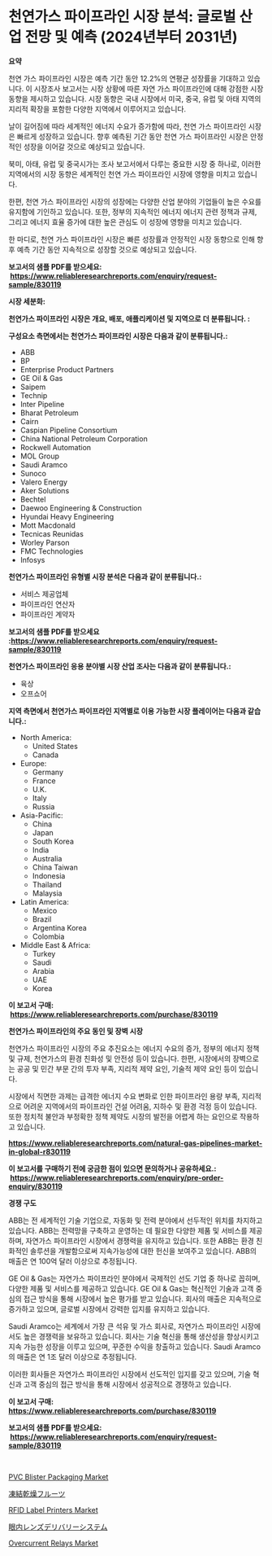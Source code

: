 <p><h1>천연가스 파이프라인 시장 분석: 글로벌 산업 전망 및 예측 (2024년부터 2031년)</h1></p><p><strong>요약</strong></p>
<p><p>천연 가스 파이프라인 시장은 예측 기간 동안 12.2%의 연평균 성장률을 기대하고 있습니다. 이 시장조사 보고서는 시장 상황에 따른 자연 가스 파이프라인에 대해 강점한 시장 동향을 제시하고 있습니다. 시장 동향은 국내 시장에서 미국, 중국, 유럽 및 아태 지역의 지리적 확장을 포함한 다양한 지역에서 이루어지고 있습니다. </p><p>날이 길어짐에 따라 세계적인 에너지 수요가 증가함에 따라, 천연 가스 파이프라인 시장은 빠르게 성장하고 있습니다. 향후 예측된 기간 동안 천연 가스 파이프라인 시장은 안정적인 성장을 이어갈 것으로 예상되고 있습니다.</p><p>북미, 아태, 유럽 및 중국시가는 조사 보고서에서 다루는 중요한 시장 중 하나로, 이러한 지역에서의 시장 동향은 세계적인 천연 가스 파이프라인 시장에 영향을 미치고 있습니다.</p><p>한편, 천연 가스 파이프라인 시장의 성장에는 다양한 산업 분야의 기업들이 높은 수요를 유지함에 기인하고 있습니다. 또한, 정부의 지속적인 에너지 에너지 관련 정책과 규제, 그리고 에너지 효율 증가에 대한 높은 관심도 이 성장에 영향을 미치고 있습니다. </p><p>한 마디로, 천연 가스 파이프라인 시장은 빠른 성장률과 안정적인 시장 동향으로 인해 향후 예측 기간 동안 지속적으로 성장할 것으로 예상되고 있습니다.</p></p>
<p><strong>보고서의 샘플 PDF를 받으세요: &nbsp;<a href="https://www.reliableresearchreports.com/enquiry/request-sample/830119">https://www.reliableresearchreports.com/enquiry/request-sample/830119</a></strong></p>
<p><strong>시장 세분화:</strong></p>
<p><strong> 천연가스 파이프라인 시장은 개요, 배포, 애플리케이션 및 지역으로 더 분류됩니다. :</strong></p>
<p><strong>구성요소 측면에서는 천연가스 파이프라인 시장은 다음과 같이 분류됩니다.:</strong></p>
<p><ul><li>ABB</li><li>BP</li><li>Enterprise Product Partners</li><li>GE Oil & Gas</li><li>Saipem</li><li>Technip</li><li>Inter Pipeline</li><li>Bharat Petroleum</li><li>Cairn</li><li>Caspian Pipeline Consortium</li><li>China National Petroleum Corporation</li><li>Rockwell Automation</li><li>MOL Group</li><li>Saudi Aramco</li><li>Sunoco</li><li>Valero Energy</li><li>Aker Solutions</li><li>Bechtel</li><li>Daewoo Engineering & Construction</li><li>Hyundai Heavy Engineering</li><li>Mott Macdonald</li><li>Tecnicas Reunidas</li><li>Worley Parson</li><li>FMC Technologies</li><li>Infosys</li></ul></p>
<p><strong> 천연가스 파이프라인 유형별 시장 분석은 다음과 같이 분류됩니다.:</strong></p>
<p><ul><li>서비스 제공업체</li><li>파이프라인 연산자</li><li>파이프라인 계약자</li></ul></p>
<p><strong>보고서의 샘플 PDF를 받으세요 :<a href="https://www.reliableresearchreports.com/enquiry/request-sample/830119">https://www.reliableresearchreports.com/enquiry/request-sample/830119</a></strong></p>
<p><strong> 천연가스 파이프라인 응용 분야별 시장 산업 조사는 다음과 같이 분류됩니다.:</strong></p>
<p><ul><li>육상</li><li>오프쇼어</li></ul></p>
<p><strong>지역 측면에서 천연가스 파이프라인 지역별로 이용 가능한 시장 플레이어는 다음과 같습니다.:</strong></p>
<p><ul>
    <li>
        North America:
        <ul>
            <li>United States</li>
            <li>Canada</li>
        </ul>
    </li>
    <li>
        Europe:
        <ul>
            <li>Germany</li>
            <li>France</li>
            <li>U.K.</li>
            <li>Italy</li>
            <li>Russia</li>
        </ul>
    </li>
    <li>
        Asia-Pacific:
        <ul>
            <li>China</li>
            <li>Japan</li>
            <li>South Korea</li>
            <li>India</li>
            <li>Australia</li>
            <li>China Taiwan</li>
            <li>Indonesia</li>
            <li>Thailand</li>
            <li>Malaysia</li>
        </ul>
    </li>
    <li>
        Latin America:
        <ul>
            <li>Mexico</li>
            <li>Brazil</li>
            <li>Argentina Korea</li>
            <li>Colombia</li>
        </ul>
    </li>
    <li>
        Middle East & Africa:
        <ul>
            <li>Turkey</li>
            <li>Saudi</li>
            <li>Arabia</li>
            <li>UAE</li>
            <li>Korea</li>
        </ul>
    </li>
    </ul></p>
<p><strong>이 보고서 구매: &nbsp;<a href="https://www.reliableresearchreports.com/purchase/830119">https://www.reliableresearchreports.com/purchase/830119</a></strong></p>
<p><strong>천연가스 파이프라인의 주요 동인 및 장벽 시장</strong></p>
<p><p>천연가스 파이프라인 시장의 주요 추진요소는 에너지 수요의 증가, 정부의 에너지 정책 및 규제, 천연가스의 환경 친화성 및 안전성 등이 있습니다. 한편, 시장에서의 장벽으로는 공공 및 민간 부문 간의 투자 부족, 지리적 제약 요인, 기술적 제약 요인 등이 있습니다.</p><p>시장에서 직면한 과제는 급격한 에너지 수요 변화로 인한 파이프라인 용량 부족, 지리적으로 어려운 지역에서의 파이프라인 건설 어려움, 지하수 및 환경 걱정 등이 있습니다. 또한 정치적 불안과 부정확한 정책 제약도 시장의 발전을 어렵게 하는 요인으로 작용하고 있습니다.</p></p>
<p><strong><a href="https://www.reliableresearchreports.com/natural-gas-pipelines-market-in-global-r830119">https://www.reliableresearchreports.com/natural-gas-pipelines-market-in-global-r830119</a></strong></p>
<p><strong>이 보고서를 구매하기 전에 궁금한 점이 있으면 문의하거나 공유하세요.: &nbsp;<a href="https://www.reliableresearchreports.com/enquiry/pre-order-enquiry/830119">https://www.reliableresearchreports.com/enquiry/pre-order-enquiry/830119</a></strong></p>
<p><strong>경쟁 구도</strong></p>
<p><p>ABB는 전 세계적인 기술 기업으로, 자동화 및 전력 분야에서 선두적인 위치를 차지하고 있습니다. ABB는 전력망을 구축하고 운영하는 데 필요한 다양한 제품 및 서비스를 제공하며, 자연가스 파이프라인 시장에서 경쟁력을 유지하고 있습니다. 또한 ABB는 환경 친화적인 솔루션을 개발함으로써 지속가능성에 대한 헌신을 보여주고 있습니다. ABB의 매출은 연 100억 달러 이상으로 추정됩니다.</p><p>GE Oil & Gas는 자연가스 파이프라인 분야에서 국제적인 선도 기업 중 하나로 꼽히며, 다양한 제품 및 서비스를 제공하고 있습니다. GE Oil & Gas는 혁신적인 기술과 고객 중심의 접근 방식을 통해 시장에서 높은 평가를 받고 있습니다. 회사의 매출은 지속적으로 증가하고 있으며, 글로벌 시장에서 강력한 입지를 유지하고 있습니다.</p><p>Saudi Aramco는 세계에서 가장 큰 석유 및 가스 회사로, 자연가스 파이프라인 시장에서도 높은 경쟁력을 보유하고 있습니다. 회사는 기술 혁신을 통해 생산성을 향상시키고 지속 가능한 성장을 이루고 있으며, 꾸준한 수익을 창출하고 있습니다. Saudi Aramco의 매출은 연 1조 달러 이상으로 추정됩니다.</p><p>이러한 회사들은 자연가스 파이프라인 시장에서 선도적인 입지를 갖고 있으며, 기술 혁신과 고객 중심의 접근 방식을 통해 시장에서 성공적으로 경쟁하고 있습니다.</p></p>
<p><strong>이 보고서 구매: &nbsp; <a href="https://www.reliableresearchreports.com/purchase/830119">https://www.reliableresearchreports.com/purchase/830119</a></strong></p>
<p><strong>보고서의 샘플 PDF를 받으세요: &nbsp;<a href="https://www.reliableresearchreports.com/enquiry/request-sample/830119">https://www.reliableresearchreports.com/enquiry/request-sample/830119</a></strong><strong></strong></p>
<p>&nbsp;</p>
<p><p><a href="https://github.com/CliffMedina6/Market-Research-Report-List-4/blob/main/pvc-blister-packaging-market.md">PVC Blister Packaging Market</a></p><p><a href="https://github.com/pepo3k/Market-Research-Report-List-1/blob/main/418969625852.md">凍結乾燥フルーツ</a></p><p><a href="https://www.linkedin.com/pulse/rfid-label-printers-market-share-evolution-growth-vynie?trackingId=M2OxIg3M3KP8k9fyDlx%2Blg%3D%3D">RFID Label Printers Market</a></p><p><a href="https://medium.com/@reyeshowell66/%E7%9C%BC%E5%86%85%E3%83%AC%E3%83%B3%E3%82%BA%E3%83%87%E3%83%AA%E3%83%90%E3%83%AA%E3%83%BC%E3%82%B7%E3%82%B9%E3%83%86%E3%83%A0%E5%B8%82%E5%A0%B4-2031%E5%B9%B4%E3%81%BE%E3%81%A7%E3%81%AE%E3%83%88%E3%83%AC%E3%83%B3%E3%83%89-%E4%BA%88%E6%B8%AC-%E7%AB%B6%E4%BA%89%E5%88%86%E6%9E%90-03a4ffd72d1a">眼内レンズデリバリーシステム</a></p><p><a href="https://www.linkedin.com/pulse/overcurrent-relays-market-competitive-analysis-trends-forecast-epxoe?trackingId=a0D4z2Ntz%2BaH%2BqRKR0alKg%3D%3D">Overcurrent Relays Market</a></p></p>